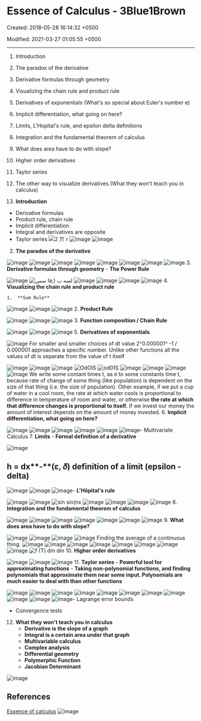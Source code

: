 # Essence of Calculus - 3Blue1Brown

Created: 2018-05-28 16:14:32 +0500

Modified: 2021-03-27 01:05:55 +0500

---

1. Introduction

2. The paradox of the derivative

3. Derivative formulas through geometry

4. Visualizing the chain rule and product rule

5. Derivatives of exponentials (What's so special about Euler's number e)

6. Implicit differentiation, what going on here?

7. Limits, L'Hopital's rule, and epsilon delta definitions

8. Integration and the fundamental theorem of calculus

9. What does area have to do with slope?

10. Higher order derivatives

11. Taylor series

12. The other way to visualize derivatives (What they won't teach you in calculus)
1. **Introduction**

- Derivative formulas
- Product rule, chain rule
- Implicit differentiation
- Integral and derivatives are opposite
- Taylor series
![2 丌 r ](media/Essence-of-Calculus---3Blue1Brown-image1.png)
![image](media/Essence-of-Calculus---3Blue1Brown-image2.png)
![image](media/Essence-of-Calculus---3Blue1Brown-image3.png)

2. **The paradox of the derivative**

![image](media/Essence-of-Calculus---3Blue1Brown-image4.png)
![image](media/Essence-of-Calculus---3Blue1Brown-image5.png)
![image](media/Essence-of-Calculus---3Blue1Brown-image6.png)
![image](media/Essence-of-Calculus---3Blue1Brown-image7.png)
![image](media/Essence-of-Calculus---3Blue1Brown-image8.png)
![image](media/Essence-of-Calculus---3Blue1Brown-image9.png)
![image](media/Essence-of-Calculus---3Blue1Brown-image10.png)
![image](media/Essence-of-Calculus---3Blue1Brown-image11.png)
3.  **Derivative formulas through geometry**
    -   **The Power Rule**

![image](media/Essence-of-Calculus---3Blue1Brown-image12.png)
![سس la;) لسه ب ](media/Essence-of-Calculus---3Blue1Brown-image13.png)
![image](media/Essence-of-Calculus---3Blue1Brown-image14.png)
![image](media/Essence-of-Calculus---3Blue1Brown-image15.png)
![image](media/Essence-of-Calculus---3Blue1Brown-image16.png)
![image](media/Essence-of-Calculus---3Blue1Brown-image17.png)
4.  **Visualizing the chain rule and product rule**

    1.  **Sum Rule**

![image](media/Essence-of-Calculus---3Blue1Brown-image18.png)
![image](media/Essence-of-Calculus---3Blue1Brown-image19.png)
![image](media/Essence-of-Calculus---3Blue1Brown-image20.png)
2.  **Product Rule**

![image](media/Essence-of-Calculus---3Blue1Brown-image21.png)
![image](media/Essence-of-Calculus---3Blue1Brown-image22.png)
![image](media/Essence-of-Calculus---3Blue1Brown-image23.png)
3.  **Function composition / Chain Rule**

![image](media/Essence-of-Calculus---3Blue1Brown-image24.png)
![image](media/Essence-of-Calculus---3Blue1Brown-image25.png)
![image](media/Essence-of-Calculus---3Blue1Brown-image26.png)
5.  **Derivatives of exponentials**

![image](media/Essence-of-Calculus---3Blue1Brown-image27.png)
For smaller and smaller choices of dt value 2^0.000001^ -1 / 0.000001 approaches a specific number. Unlike other functions all the values of dt is separate from the value of t itself

![image](media/Essence-of-Calculus---3Blue1Brown-image28.png)
![image](media/Essence-of-Calculus---3Blue1Brown-image29.png)
![image](media/Essence-of-Calculus---3Blue1Brown-image30.png)
![OdOIS ](media/Essence-of-Calculus---3Blue1Brown-image31.png)
![od01S ](media/Essence-of-Calculus---3Blue1Brown-image32.png)
![image](media/Essence-of-Calculus---3Blue1Brown-image33.png)
![image](media/Essence-of-Calculus---3Blue1Brown-image34.png)
![image](media/Essence-of-Calculus---3Blue1Brown-image35.png)
![image](media/Essence-of-Calculus---3Blue1Brown-image36.png)
We write some contant times t, as e to some constants time t, because rate of change of some thing (like population) is dependent on the size of that thing (i.e. the size of population). Other example, if we put a cup of water in a cool room, the rate at which water cools is proportional to difference in temperature of room and water, or otherwise **the rate at which that difference changes is proportional to itself.** If we invest our money the amount of interest depends on the amount of money invested.
6.  **Implicit differentiation, what going on here?**

![image](media/Essence-of-Calculus---3Blue1Brown-image37.png)
![image](media/Essence-of-Calculus---3Blue1Brown-image38.png)
![image](media/Essence-of-Calculus---3Blue1Brown-image39.png)
![image](media/Essence-of-Calculus---3Blue1Brown-image40.png)
![image](media/Essence-of-Calculus---3Blue1Brown-image41.png)
![image](media/Essence-of-Calculus---3Blue1Brown-image42.png)-   Multivariate Calculus
7.  **Limits**
    -   **Formal definition of a derivative**

![image](media/Essence-of-Calculus---3Blue1Brown-image43.png)

## h = dx**-**(ε, 𝛿) definition of a limit (epsilon - delta)

![image](media/Essence-of-Calculus---3Blue1Brown-image44.png)
![image](media/Essence-of-Calculus---3Blue1Brown-image45.png)
![image](media/Essence-of-Calculus---3Blue1Brown-image46.png)-   **L'Hôpital's rule**

![image](media/Essence-of-Calculus---3Blue1Brown-image47.png)
![image](media/Essence-of-Calculus---3Blue1Brown-image48.png)
![sin sin(nx ](media/Essence-of-Calculus---3Blue1Brown-image49.png)
![image](media/Essence-of-Calculus---3Blue1Brown-image50.png)
![image](media/Essence-of-Calculus---3Blue1Brown-image51.png)
![image](media/Essence-of-Calculus---3Blue1Brown-image52.png)
![image](media/Essence-of-Calculus---3Blue1Brown-image53.png)
8.  **Integration and the fundamental theorem of calculus**

![image](media/Essence-of-Calculus---3Blue1Brown-image54.png)
![image](media/Essence-of-Calculus---3Blue1Brown-image55.png)
![image](media/Essence-of-Calculus---3Blue1Brown-image56.png)
![image](media/Essence-of-Calculus---3Blue1Brown-image57.png)
![image](media/Essence-of-Calculus---3Blue1Brown-image58.png)
![image](media/Essence-of-Calculus---3Blue1Brown-image59.png)
![image](media/Essence-of-Calculus---3Blue1Brown-image60.png)
9.  **What does area have to do with slope?**

![image](media/Essence-of-Calculus---3Blue1Brown-image61.png)
![image](media/Essence-of-Calculus---3Blue1Brown-image62.png)
![image](media/Essence-of-Calculus---3Blue1Brown-image63.png)
![image](media/Essence-of-Calculus---3Blue1Brown-image64.png)
Finding the average of a continuous thing.
![image](media/Essence-of-Calculus---3Blue1Brown-image65.png)
![image](media/Essence-of-Calculus---3Blue1Brown-image66.png)
![image](media/Essence-of-Calculus---3Blue1Brown-image67.png)
![image](media/Essence-of-Calculus---3Blue1Brown-image68.png)
![image](media/Essence-of-Calculus---3Blue1Brown-image69.png)
![image](media/Essence-of-Calculus---3Blue1Brown-image70.png)
![image](media/Essence-of-Calculus---3Blue1Brown-image71.png)
![image](media/Essence-of-Calculus---3Blue1Brown-image72.png)
![f (T) dm dm ](media/Essence-of-Calculus---3Blue1Brown-image73.png)
10. **Higher order derivatives**

![image](media/Essence-of-Calculus---3Blue1Brown-image74.png)
![image](media/Essence-of-Calculus---3Blue1Brown-image75.png)
![image](media/Essence-of-Calculus---3Blue1Brown-image76.png)
11. **Taylor series**
    -   **Powerful tool for approximating functions**
    -   **Taking non-polynomial functions, and finding polynomials that approximate them near some input. Polynomials are much easier to deal with than other functions**

![image](media/Essence-of-Calculus---3Blue1Brown-image77.png)
![image](media/Essence-of-Calculus---3Blue1Brown-image78.png)
![image](media/Essence-of-Calculus---3Blue1Brown-image79.png)
![image](media/Essence-of-Calculus---3Blue1Brown-image80.png)
![image](media/Essence-of-Calculus---3Blue1Brown-image81.png)
![image](media/Essence-of-Calculus---3Blue1Brown-image82.png)
![image](media/Essence-of-Calculus---3Blue1Brown-image83.png)
![image](media/Essence-of-Calculus---3Blue1Brown-image84.png)
![image](media/Essence-of-Calculus---3Blue1Brown-image85.png)
![image](media/Essence-of-Calculus---3Blue1Brown-image86.png)
![image](media/Essence-of-Calculus---3Blue1Brown-image87.png)-   Lagrange error bounds

- Convergence tests

12. **What they won't teach you in calculus**
    - **Derivative is the slope of a graph**
    - **Integral is a certain area under that graph**
    - **Multivariable calculus**
    - **Complex analysis**
    - **Differential geometry**
    - **Polymorphic Function**
    - **Jacobian Determinant**

![image](media/Essence-of-Calculus---3Blue1Brown-image88.png)

## References

[Essence of calculus](https://www.youtube.com/playlist?list=PLZHQObOWTQDMsr9K-rj53DwVRMYO3t5Yr)
![image](media/Essence-of-Calculus---3Blue1Brown-image89.jpg)
